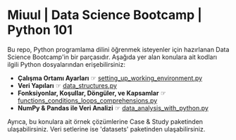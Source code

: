 # Miuul | Data Science Bootcamp | Python 101

Bu repo, Python programlama dilini öğrenmek isteyenler için hazırlanan Data Science Bootcamp'in bir parçasıdır. Aşağıda
yer alan konulara ait kodları ilgili Python dosyalarından erişebilirsiniz:

- **Çalışma Ortamı Ayarları** ☞ [setting_up_working_environment.py](setting_up_working_environment.py)
- **Veri Yapıları** ☞ [data_structures.py](data_structures.py)
- **Fonksiyonlar, Koşullar, Döngüler, ve Kapsamlar** ☞ [functions_conditions_loops_comprehensions.py](functions_conditions_loops_comprehensions.py)
- **NumPy & Pandas ile Veri Analizi** ☞ [data_analysis_with_python.py](data_analysis_with_python.py)

Ayrıca, bu konulara ait örnek çözümlerine Case & Study paketinden ulaşabilirsiniz.
Veri setlerine ise 'datasets' paketinden ulaşabilirsiniz.

